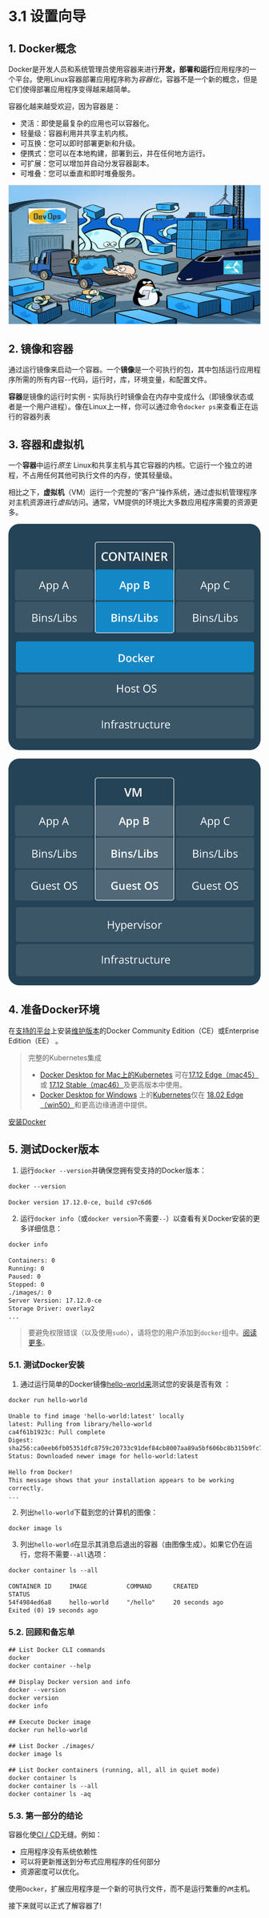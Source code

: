 # 3.1 设置向导

## 1. Docker概念

Docker是开发人员和系统管理员使用容器来进行**开发，部署和运行**应用程序的一个平台。使用Linux容器部署应用程序称为*容器化*，容器不是一个新的概念，但是它们使得部署应用程序变得越来越简单。

容器化越来越受欢迎，因为容器是：

- 灵活：即使是最复杂的应用也可以容器化。
- 轻量级：容器利用并共享主机内核。
- 可互换：您可以即时部署更新和升级。
- 便携式：您可以在本地构建，部署到云，并在任何地方运行。
- 可扩展：您可以增加并自动分发容器副本。
- 可堆叠：您可以垂直和即时堆叠服务。

![/images/laurel-docker-containers.png](./images/laurel-docker-containers.png)

## 2. 镜像和容器

通过运行镜像来启动一个容器。一个**镜像**是一个可执行的包，其中包括运行应用程序所需的所有内容--代码，运行时，库，环境变量，和配置文件。

**容器**是镜像的运行时实例 - 实际执行时镜像会在内存中变成什么（即镜像状态或者是一个用户进程）。像在Linux上一样，你可以通过命令`docker ps`来查看正在运行的容器列表

## 3. 容器和虚拟机

一个**容器**中运行*原生* Linux和共享主机与其它容器的内核。它运行一个独立的进程，不占用任何其他可执行文件的内存，使其轻量级。

相比之下，**虚拟机**（VM）运行一个完整的“客户”操作系统，通过虚拟机管理程序对主机资源进行*虚拟*访问。通常，VM提供的环境比大多数应用程序需要的资源更多。

![/images/Container@2x.png](./images/Container@2x.png)

![/images/VM@2x.png](./images/VM@2x.png)

## 4. 准备Docker环境

在[支持的平台](https://docs.docker.com/ee/supported-platforms/)上安装[维护版本](https://docs.docker.com/engine/installation/#updates-and-patches)的Docker Community Edition（CE）或Enterprise Edition（EE） 。

> 完整的Kubernetes集成
>
> - [Docker Desktop for Mac上的Kubernetes](https://docs.docker.com/docker-for-mac/kubernetes/) 可在[17.12 Edge（mac45）](https://docs.docker.com/docker-for-mac/edge-release-notes/#docker-community-edition-17120-ce-mac45-2018-01-05)或 [17.12 Stable（mac46）](https://docs.docker.com/docker-for-mac/release-notes/#docker-community-edition-17120-ce-mac46-2018-01-09)及更高版本中使用。
> - [Docker Desktop for Windows](https://docs.docker.com/docker-for-windows/kubernetes/) 上的[Kubernetes](https://docs.docker.com/docker-for-windows/edge-release-notes/#docker-community-edition-18020-ce-rc1-win50-2018-01-26)仅在 [18.02 Edge（win50）](https://docs.docker.com/docker-for-windows/edge-release-notes/#docker-community-edition-18020-ce-rc1-win50-2018-01-26)和更高边缘通道中提供。

[安装Docker](http://confluence.gjsy.gsafety.com/pages/viewpage.action?pageId=8103704)

## 5. 测试Docker版本

1. 运行`docker --version`并确保您拥有受支持的Docker版本：

```shell
docker --version

Docker version 17.12.0-ce, build c97c6d6
```

2. 运行`docker info`（或`docker version`不需要`--`）以查看有关Docker安装的更多详细信息：

```shell
docker info

Containers: 0
Running: 0
Paused: 0
Stopped: 0
./images/: 0
Server Version: 17.12.0-ce
Storage Driver: overlay2
...
```

> 要避免权限错误（以及使用`sudo`），请将您的用户添加到`docker`组中。[阅读更多](https://docs.docker.com/engine/installation/linux/linux-postinstall/)。

### 5.1. 测试Docker安装

1. 通过运行简单的Docker镜像[hello-world来](https://hub.docker.com/_/hello-world/)测试您的安装是否有效 ：

```shell
docker run hello-world

Unable to find image 'hello-world:latest' locally
latest: Pulling from library/hello-world
ca4f61b1923c: Pull complete
Digest: sha256:ca0eeb6fb05351dfc8759c20733c91def84cb8007aa89a5bf606bc8b315b9fc7
Status: Downloaded newer image for hello-world:latest

Hello from Docker!
This message shows that your installation appears to be working correctly.
...
```

2. 列出`hello-world`下载到您的计算机的图像：

```shell
docker image ls
```

3. 列出`hello-world`在显示其消息后退出的容器（由图像生成）。如果它仍在运行，您将不需要`--all`选项：

```shell
docker container ls --all

CONTAINER ID     IMAGE           COMMAND      CREATED            STATUS
54f4984ed6a8     hello-world     "/hello"     20 seconds ago     Exited (0) 19 seconds ago
```

### 5.2. 回顾和备忘单

```shell
## List Docker CLI commands
docker
docker container --help

## Display Docker version and info
docker --version
docker version
docker info

## Execute Docker image
docker run hello-world

## List Docker ./images/
docker image ls

## List Docker containers (running, all, all in quiet mode)
docker container ls
docker container ls --all
docker container ls -aq
```

### 5.3. 第一部分的结论

容器化使[CI / CD](https://www.docker.com/solutions/cicd)无缝。例如：

- 应用程序没有系统依赖性
- 可以将更新推送到分布式应用程序的任何部分
- 资源密度可以优化。

使用`Docker`，扩展应用程序是一个新的可执行文件，而不是运行繁重的`VM`主机。

接下来就可以正式了解容器了!
